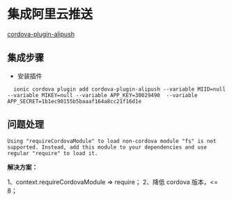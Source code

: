 # 集成阿里云推送

[cordova-plugin-alipush](https://www.npmjs.com/package/cordova-plugin-alipush)

## 集成步骤

- 安装插件

```shell
  ionic cordova plugin add cordova-plugin-alipush --variable MIID=null --variable MIKEY=null --variable APP_KEY=30029490  --variable APP_SECRET=1b1ec90155b5baaaf164a8cc21f16d1e

```

## 问题处理

```shell
Using "requireCordovaModule" to load non-cordova module "fs" is not supported. Instead, add this module to your dependencies and use regular "require" to load it.
```

**解决方案：**

1、context.requireCordovaModule => require；
2、降低 cordova 版本，<= 8；
